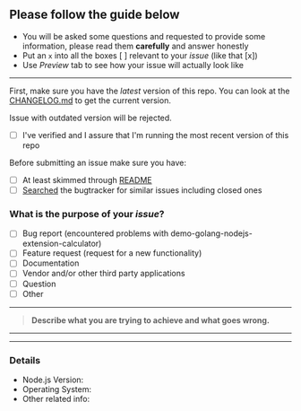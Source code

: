 ## Please follow the guide below

- You will be asked some questions and requested to provide some information, please read them **carefully** and answer honestly
- Put an `x` into all the boxes [ ] relevant to your *issue* (like that [x])
- Use *Preview* tab to see how your issue will actually look like

---

First, make sure you have the *latest* version of this repo. You can look at the [CHANGELOG.md](https://github.com/jnbdz/demo-golang-nodejs-extension-calculator/blob/master/CHANGELOG.md) to get the current version.

Issue with outdated version will be rejected.

- [ ] I've verified and I assure that I'm running the most recent version of this repo

Before submitting an issue make sure you have:

- [ ] At least skimmed through [README](https://github.com/jnbdz/demo-golang-nodejs-extension-calculator/blob/master/README.md)
- [ ] [Searched](https://github.com/jnbdz/demo-golang-nodejs-extension-calculator/search?type=Issues) the bugtracker for similar issues including closed ones

### What is the purpose of your *issue*?
- [ ] Bug report (encountered problems with demo-golang-nodejs-extension-calculator)
- [ ] Feature request (request for a new functionality)
- [ ] Documentation
- [ ] Vendor and/or other third party applications
- [ ] Question
- [ ] Other

---

> **Describe what you are trying to achieve and what goes wrong.**

---



---

### Details
 
* Node.js Version: 
* Operating System: 
* Other related info: 